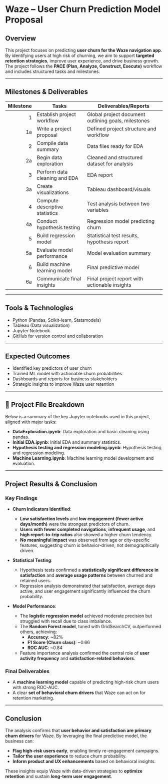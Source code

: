 # Waze – User Churn Prediction Model Proposal

## Overview

This project focuses on predicting **user churn for the Waze navigation app**. By identifying users at high risk of churning, we aim to support **targeted retention strategies**, improve user experience, and drive business growth. The project follows the **PACE (Plan, Analyze, Construct, Execute)** workflow and includes structured tasks and milestones.

---

## Milestones & Deliverables

| Milestone | Tasks                         | Deliverables/Reports                                 |
|----------:|-------------------------------|------------------------------------------------------|
| 1         | Establish project workflow    | Global project document outlining goals, milestones  |
| 1a        | Write a project proposal      | Defined project structure and workflow               |
| 2         | Compile data summary          | Data files ready for EDA                             |
| 2a        | Begin data exploration        | Cleaned and structured dataset for analysis          |
| 3         | Perform data cleaning and EDA | EDA report                                           |
| 3a        | Create visualizations         | Tableau dashboard/visuals                            |
| 4         | Compute descriptive statistics| Test analysis between two variables                  |
| 4a        | Conduct hypothesis testing    | Regression model predicting churn                    |
| 5         | Build regression model        | Statistical test results, hypothesis report          |
| 5a        | Evaluate model performance    | Model evaluation summary                             |
| 6         | Build machine learning model  | Final predictive model                               |
| 6a        | Communicate final insights    | Final project report with actionable insights        |

---

## Tools & Technologies

- Python (Pandas, Scikit-learn, Statsmodels)
- Tableau (Data visualization)
- Jupyter Notebook
- GitHub for version control and collaboration

---

## Expected Outcomes

- Identified key predictors of user churn
- Trained ML model with actionable churn probabilities
- Dashboards and reports for business stakeholders
- Strategic insights to improve Waze user retention

---

## 📂 Project File Breakdown

Below is a summary of the key Jupyter notebooks used in this project, aligned with major tasks:

- **DataExploration.ipynb**: Data exploration and basic cleaning using pandas.
- **Initial EDA.ipynb**: Initial EDA and summary statistics.
- **Hypothesis testing and regression modeling.ipynb**: Hypothesis testing and regression modeling.
- **Machine Learning.ipynb**: Machine learning model development and evaluation.
  
---

## Project Results & Conclusion

### Key Findings

- **Churn Indicators Identified**:
  - **Low satisfaction levels** and **low engagement (fewer active days/month)** were the strongest predictors of churn.
  - **Users with fewer completed navigations**, **infrequent usage**, and **high report-to-trip ratios** also showed a higher churn tendency.
  - **No meaningful impact** was observed from age or city-specific features, suggesting churn is behavior-driven, not demographically driven.

- **Statistical Testing**:
  - Hypothesis tests confirmed a **statistically significant difference in satisfaction** and **average usage patterns** between churned and retained users.
  - Regression analysis demonstrated that satisfaction, average days active, and user engagement significantly influenced the churn probability.

- **Model Performance**:
  - The **logistic regression model** achieved moderate precision but struggled with recall due to class imbalance.
  - The **Random Forest model**, tuned with GridSearchCV, outperformed others, achieving:
    - **Accuracy**: ~82%
    - **F1 Score (Churn class)**: ~0.66
    - **ROC AUC**: ~0.84
  - Feature importance analysis confirmed the central role of **user activity frequency** and **satisfaction-related behaviors**.

### Final Deliverables

- A **machine learning model** capable of predicting high-risk churn users with strong ROC-AUC.
- A clear **set of behavioral churn drivers** that Waze can act on for retention marketing.

---

## Conclusion

The analysis confirms that **user behavior and satisfaction are primary churn drivers** for Waze. By leveraging the final predictive model, the business can:
- **Flag high-risk users early**, enabling timely re-engagement campaigns.
- **Tailor the user experience** to reduce churn probability.
- **Inform product and UX enhancements** based on behavioral insights.

These insights equip Waze with data-driven strategies to **optimize retention** and sustain **long-term user engagement**.



